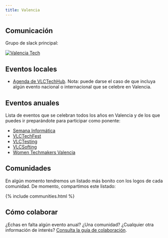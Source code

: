 ```yaml
---
title: Valencia
---
```


## Comunicación

Grupo de slack principal:

[![Valencia Tech](https://avatars.slack-edge.com/2016-04-11/33573232800_c98ce207c6c6dbf94f5b_102.png)](https://slack.vlctechhub.org/)

## Eventos locales

* [Agenda de VLCTechHub](https://vlctechhub.org/events/upcoming?view=list). Nota: puede darse el caso de que incluya algún evento nacional o internacional que se celebre en Valencia.

## Eventos anuales

Lista de eventos que se celebran todos los años en Valencia y de los que puedes ir preparándote para participar como ponente:

* [Semana Informática](https://www.semanainformatica.com)
* [VLCTechFest](https://vlctechfest.org)
* [VLCTesting](https://vlctesting.es)
* [VLCSofting](https://www.vlcsofting.es)
* [Women Techmakers Valencia](https://womentechmakersvalencia.com)

## Comunidades

En algún momento tendremos un listado más bonito con los logos de cada comunidad. De momento, compartimos este listado:

{% include communities.html %}

## Cómo colaborar

¿Echas en falta algún evento anual? ¿Una comunidad? ¿Cualquier otra información de interés? [Consulta la guía de colaboración](https://github.com/comunidad-tecnologica/valencia/blob/master/CONTRIBUTING.md).
